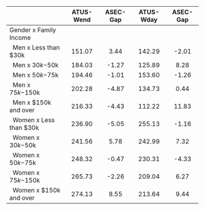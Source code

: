 
|                      |    ATUS-Wend |     ASEC-Gap |    ATUS-Wday |     ASEC-Gap |
| -------------------- | :----------: | :----------: | :----------: | :----------: |
| Gender x Family Income |              |              |              |              |
| &nbsp;&nbsp;Men x Less than $30k |       151.07 |         3.44 |       142.29 |        -2.01 |
| &nbsp;&nbsp;Men x $30k-$50k |       184.03 |        -1.27 |       125.89 |         8.28 |
| &nbsp;&nbsp;Men x $50k-$75k |       194.46 |        -1.01 |       153.60 |        -1.26 |
| &nbsp;&nbsp;Men x $75k-$150k |       202.28 |        -4.87 |       134.73 |         0.44 |
| &nbsp;&nbsp;Men x $150k and over |       216.33 |        -4.43 |       112.22 |        11.83 |
| &nbsp;&nbsp;Women x Less than $30k |       236.90 |        -5.05 |       255.13 |        -1.16 |
| &nbsp;&nbsp;Women x $30k-$50k |       241.56 |         5.78 |       242.99 |         7.32 |
| &nbsp;&nbsp;Women x $50k-$75k |       248.32 |        -0.47 |       230.31 |        -4.33 |
| &nbsp;&nbsp;Women x $75k-$150k |       265.73 |        -2.26 |       209.04 |         6.27 |
| &nbsp;&nbsp;Women x $150k and over |       274.13 |         8.55 |       213.64 |         9.44 |

